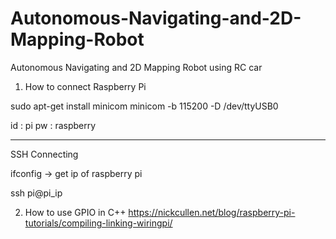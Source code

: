 # Autonomous-Navigating-and-2D-Mapping-Robot
Autonomous Navigating and 2D Mapping Robot using RC car

1. How to connect Raspberry Pi

sudo apt-get install minicom
minicom -b 115200 -D /dev/ttyUSB0

id : pi
pw : raspberry


--------------------------------------

SSH Connecting

ifconfig -> get ip of raspberry pi

ssh pi@pi_ip


2. How to use GPIO in C++
https://nickcullen.net/blog/raspberry-pi-tutorials/compiling-linking-wiringpi/

